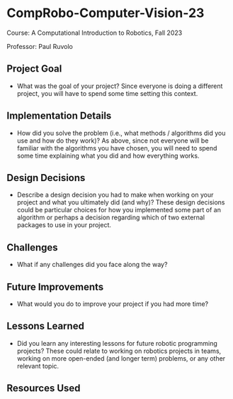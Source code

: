 # CompRobo-Computer-Vision-23

Course: A Computational Introduction to Robotics, Fall 2023

Professor: Paul Ruvolo

## Project Goal

- What was the goal of your project? Since everyone is doing a different project, you will have to spend some time setting this context.

## Implementation Details

- How did you solve the problem (i.e., what methods / algorithms did you use and how do they work)? As above, since not everyone will be familiar with the algorithms you have chosen, you will need to spend some time explaining what you did and how everything works.

## Design Decisions

- Describe a design decision you had to make when working on your project and what you ultimately did (and why)? These design decisions could be particular choices for how you implemented some part of an algorithm or perhaps a decision regarding which of two external packages to use in your project.

## Challenges

- What if any challenges did you face along the way?

## Future Improvements

- What would you do to improve your project if you had more time?

## Lessons Learned

- Did you learn any interesting lessons for future robotic programming projects? These could relate to working on robotics projects in teams, working on more open-ended (and longer term) problems, or any other relevant topic.

## Resources Used
